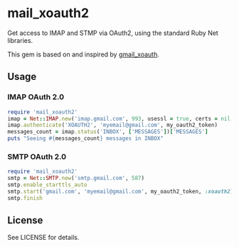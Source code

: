 # mail_xoauth2 
Get access to IMAP and STMP via OAuth2, using the standard Ruby Net libraries.

This gem is based on and inspired by [gmail_xoauth](https://github.com/nfo/gmail_xoauth).

## Usage

### IMAP OAuth 2.0

```ruby
require 'mail_xoauth2'
imap = Net::IMAP.new('imap.gmail.com', 993, usessl = true, certs = nil, verify = false)
imap.authenticate('XOAUTH2', 'myemail@gmail.com', my_oauth2_token)
messages_count = imap.status('INBOX', ['MESSAGES'])['MESSAGES']
puts "Seeing #{messages_count} messages in INBOX"
```

### SMTP OAuth 2.0

```ruby
require 'mail_xoauth2'
smtp = Net::SMTP.new('smtp.gmail.com', 587)
smtp.enable_starttls_auto
smtp.start('gmail.com', 'myemail@gmail.com', my_oauth2_token, :xoauth2)
smtp.finish
```

## License

See LICENSE for details.
